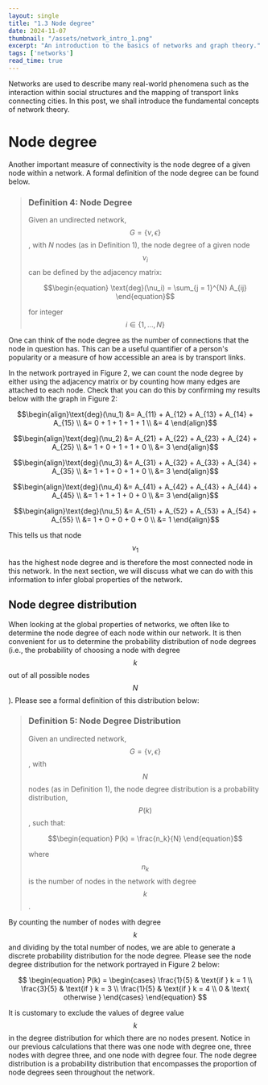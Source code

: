 ```yaml
---
layout: single
title: "1.3 Node degree"
date: 2024-11-07
thumbnail: "/assets/network_intro_1.png"
excerpt: "An introduction to the basics of networks and graph theory."
tags: ['networks']
read_time: true
---
```


<script src="https://polyfill.io/v3/polyfill.min.js?features=es6"></script>
<script id="MathJax-script" async src="https://cdn.jsdelivr.net/npm/mathjax@3/es5/tex-mml-chtml.js"></script>
<script type="text/javascript" async
  src="https://cdnjs.cloudflare.com/ajax/libs/mathjax/2.7.7/MathJax.js?config=TeX-MML-AM_CHTML">
</script>
Networks are used to describe many real-world phenomena such as the interaction within social structures and the mapping of transport links connecting cities. In this post, we shall introduce the fundamental concepts of network theory.

# Node degree

Another important measure of connectivity is the node degree of a given node within a network. A formal definition of the node degree can be found below.

> ### Definition 4: Node Degree
> Given an undirected network, $$G = \left\{ \nu, \epsilon \right\}$$, with $N$ nodes (as in Definition 1), the node degree of a given node $$\nu_i$$ can be defined by the adjacency matrix:
> 
> $$\begin{equation}
> \text{deg}(\nu_i) = \sum_{j = 1}^{N} A_{ij}
>	 \end{equation}$$
> 
> for integer $$i \in \left\{1, \ldots, N \right\}$$

One can think of the node degree as the number of connections that the node in question has. This can be a useful quantifier of a person's popularity or a measure of how accessible an area is by transport links.

In the network portrayed in Figure 2, we can count the node degree by either using the adjacency matrix or by counting how many edges are attached to each node. Check that you can do this by confirming my results below with the graph in Figure 2:

$$\begin{align}\text{deg}(\nu_1) &= A_{11} + A_{12} + A_{13} + A_{14} + A_{15} \\
&= 0 + 1 + 1 + 1 + 1 \\
&= 4 \end{align}$$

$$\begin{align}\text{deg}(\nu_2) &= A_{21} + A_{22} + A_{23} + A_{24} + A_{25} \\
&= 1 + 0 + 1 + 1 + 0 \\
&= 3 \end{align}$$

$$\begin{align}\text{deg}(\nu_3) &= A_{31} + A_{32} + A_{33} + A_{34} + A_{35} \\
&= 1 + 1 + 0 + 1 + 0 \\
&= 3 \end{align}$$

$$\begin{align}\text{deg}(\nu_4) &= A_{41} + A_{42} + A_{43} + A_{44} + A_{45} \\
&= 1 + 1 + 1 + 0 + 0 \\
&= 3 \end{align}$$

$$\begin{align}\text{deg}(\nu_5) &= A_{51} + A_{52} + A_{53} + A_{54} + A_{55} \\
&= 1 + 0 + 0 + 0 + 0 \\
&= 1 \end{align}$$

This tells us that node $$\nu_1$$ has the highest node degree and is therefore the most connected node in this network. In the next section, we will discuss what we can do with this information to infer global properties of the network. 

## Node degree distribution

When looking at the global properties of networks, we often like to determine the node degree of each node within our network. It is then convenient for us to determine the probability distribution of node degrees (i.e., the probability of choosing a node with degree $$k$$ out of all possible nodes $$N$$). Please see a formal definition of this distribution below:

> ### Definition 5: Node Degree Distribution
> Given an undirected network, $$G = \left\{ \nu, \epsilon \right\}$$, with $$N$$ nodes (as in Definition 1), the node degree distribution is a probability distribution, $$P(k)$$, such that:
> 
> $$\begin{equation}
> P(k) = \frac{n_k}{N}
>	 \end{equation}$$
>
> where $$n_k$$ is the number of nodes in the network with degree $$k$$.

By counting the number of nodes with degree $$k$$ and dividing by the total number of nodes, we are able to generate a discrete probability distribution for the node degree. Please see the node degree distribution for the network portrayed in Figure 2 below:

$$
 \begin{equation}
     P(k) = \begin{cases}
     \frac{1}{5} & \text{if } k = 1 \\
     \frac{3}{5} & \text{if } k = 3 \\
     \frac{1}{5} & \text{if } k = 4 \\
     0 & \text{ otherwise }
     \end{cases}
 \end{equation}
 $$

It is customary to exclude the values of degree value $$k$$ in the degree distribution for which there are no nodes present. Notice in our previous calculations that there was one node with degree one, three nodes with degree three, and one node with degree four. The node degree distribution is a probability distribution that encompasses the proportion of node degrees seen throughout the network.
